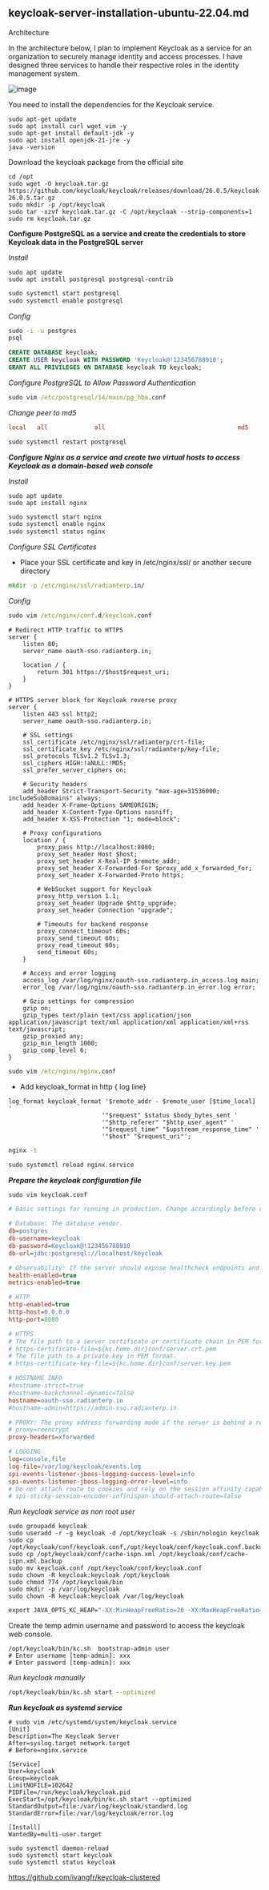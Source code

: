 
keycloak-server-installation-ubuntu-22.04.md
---

Architecture

In the architecture below, I plan to implement Keycloak as a service for an organization to securely manage identity and access processes. I have designed three services to handle their respective roles in the identity management system.

![image](https://github.com/user-attachments/assets/0042d73c-ceec-4d75-a858-b0106112826d)

You need to install the dependencies for the Keycloak service.

```console
sudo apt-get update
sudo apt install curl wget vim -y
sudo apt-get install default-jdk -y
sudo apt install openjdk-21-jre -y
java -version
```

Download the keycloak package from the official site

```console
cd /opt
sudo wget -O keycloak.tar.gz https://github.com/keycloak/keycloak/releases/download/26.0.5/keycloak-26.0.5.tar.gz
sudo mkdir -p /opt/keycloak
sudo tar -xzvf keycloak.tar.gz -C /opt/keycloak --strip-components=1
sudo rm keycloak.tar.gz
```

**Configure PostgreSQL as a service and create the credentials to store Keycloak data in the PostgreSQL server**

_Install_
```console
sudo apt update
sudo apt install postgresql postgresql-contrib
```
```cmd
sudo systemctl start postgresql
sudo systemctl enable postgresql
```
_Config_

```cmd
sudo -i -u postgres
psql
```
```sql
CREATE DATABASE keycloak;
CREATE USER keycloak WITH PASSWORD 'Keycloak@!123456788910';
GRANT ALL PRIVILEGES ON DATABASE keycloak TO keycloak;
```
_Configure PostgreSQL to Allow Password Authentication_

```cmd
sudo vim /etc/postgresql/14/main/pg_hba.conf
```
_Change peer to md5_

```ini
local   all             all                                     md5
```
```cmd
sudo systemctl restart postgresql
```

_**Configure Nginx as a service and create two virtual hosts to access Keycloak as a domain-based web console**_

_Install_
```console
sudo apt update
sudo apt install nginx
```
```cmd
sudo systemctl start nginx
sudo systemctl enable nginx
sudo systemctl status nginx
```
_Configure SSL Certificates_

* Place your SSL certificate and key in /etc/nginx/ssl/ or another secure directory
```cmd
mkdir -p /etc/nginx/ssl/radianterp.in/
```
_Config_

```cmd
sudo vim /etc/nginx/conf.d/keycloak.conf
```
```nginx
# Redirect HTTP traffic to HTTPS
server {
    listen 80;
    server_name oauth-sso.radianterp.in;

    location / {
        return 301 https://$host$request_uri;
    }
}

# HTTPS server block for Keycloak reverse proxy
server {
    listen 443 ssl http2;
    server_name oauth-sso.radianterp.in;

    # SSL settings
    ssl_certificate /etc/nginx/ssl/radianterp/crt-file;
    ssl_certificate_key /etc/nginx/ssl/radianterp/key-file;
    ssl_protocols TLSv1.2 TLSv1.3;
    ssl_ciphers HIGH:!aNULL:!MD5;
    ssl_prefer_server_ciphers on;

    # Security headers
    add_header Strict-Transport-Security "max-age=31536000; includeSubDomains" always;
    add_header X-Frame-Options SAMEORIGIN;
    add_header X-Content-Type-Options nosniff;
    add_header X-XSS-Protection "1; mode=block";

    # Proxy configurations
    location / {
        proxy_pass http://localhost:8080;
        proxy_set_header Host $host;
        proxy_set_header X-Real-IP $remote_addr;
        proxy_set_header X-Forwarded-For $proxy_add_x_forwarded_for;
        proxy_set_header X-Forwarded-Proto https;
        
        # WebSocket support for Keycloak
        proxy_http_version 1.1;
        proxy_set_header Upgrade $http_upgrade;
        proxy_set_header Connection "upgrade";

        # Timeouts for backend response
        proxy_connect_timeout 60s;
        proxy_send_timeout 60s;
        proxy_read_timeout 60s;
        send_timeout 60s;
    }

    # Access and error logging
    access_log /var/log/nginx/oauth-sso.radianterp.in_access.log main;
    error_log /var/log/nginx/oauth-sso.radianterp.in_error.log error;

    # Gzip settings for compression
    gzip on;
    gzip_types text/plain text/css application/json application/javascript text/xml application/xml application/xml+rss text/javascript;
    gzip_proxied any;
    gzip_min_length 1000;
    gzip_comp_level 6;
}
```
```cmd
sudo vim /etc/nginx/nginx.conf
```
* Add keycloak_format in http { log line}
  
```nginx
log_format keycloak_format '$remote_addr - $remote_user [$time_local] '
                          '"$request" $status $body_bytes_sent '
                          '"$http_referer" "$http_user_agent" '
                          '"$request_time" "$upstream_response_time" '
                          '"$host" "$request_uri"';
```

```cmd
nginx -t
```
```cmd
sudo systemctl reload nginx.service
```

**_Prepare the keycloak configuration file_**

```cmd
sudo vim keycloak.conf
```
```ini
# Basic settings for running in production. Change accordingly before deploying the server.

# Database: The database vendor.
db=postgres
db-username=keycloak
db-password=Keycloak@!123456788910
db-url=jdbc:postgresql://localhost/keycloak

# Observability: If the server should expose healthcheck endpoints and metrics endpoints.
health-enabled=true
metrics-enabled=true

# HTTP
http-enabled=true
http-host=0.0.0.0
http-port=8080

# HTTPS
# The file path to a server certificate or certificate chain in PEM format.
# https-certificate-file=${kc.home.dir}conf/server.crt.pem
# The file path to a private key in PEM format.
# https-certificate-key-file=${kc.home.dir}conf/server.key.pem

# HOSTNAME INFO
#hostname-strict=true
#hostname-backchannel-dynamic=false
hostname=oauth-sso.radianterp.in
#hostname-admin=https://admin-sso.radianterp.in

# PROXY: The proxy address forwarding mode if the server is behind a reverse proxy.
# proxy=reencrypt
proxy-headers=xforwarded

# LOGGING
log=console,file
log-file=/var/log/keycloak/events.log
spi-events-listener-jboss-logging-success-level=info
spi-events-listener-jboss-logging-error-level=info
# Do not attach route to cookies and rely on the session affinity capabilities from reverse proxy
# spi-sticky-session-encoder-infinispan-should-attach-route=false

```

_Run keycloak service as non root user_

```console
sudo groupadd keycloak
sudo useradd -r -g keycloak -d /opt/keycloak -s /sbin/nologin keycloak
sudo cp /opt/keycloak/conf/keycloak.conf,/opt/keycloak/conf/keycloak.conf.backup
sudo cp /opt/keycloak/conf/cache-ispn.xml /opt/keycloak/conf/cache-ispn.xml.backup
sudo mv keycloak.conf /opt/keycloak/conf/keycloak.conf
sudo chown -R keycloak:keycloak /opt/keycloak
sudo chmod 774 /opt/keycloak/bin
sudo mkdir -p /var/log/keycloak
sudo chown -R keycloak:keycloak /var/log/keycloak
```
```cmd
export JAVA_OPTS_KC_HEAP="-XX:MinHeapFreeRatio=20 -XX:MaxHeapFreeRatio=30 -XX:MinRAMPercentage=50 -XX:MaxRAMPercentage=65"
```

Create the temp admin username and password to access the keycloak web console.

```console
/opt/keycloak/bin/kc.sh  bootstrap-admin user
# Enter username [temp-admin]: xxx
# Enter password [temp-admin]: xxx
```
_Run keycloak manually_

```cmd
/opt/keycloak/bin/kc.sh start --optimized
```
**_Run keycloak as systemd service_**

```console
# sudo vim /etc/systemd/system/keycloak.service
[Unit]
Description=The Keycloak Server
After=syslog.target network.target
# Before=nginx.service

[Service]
User=keycloak
Group=keycloak
LimitNOFILE=102642
PIDFile=/run/keycloak/keycloak.pid
ExecStart=/opt/keycloak/bin/kc.sh start --optimized
StandardOutput=file:/var/log/keycloak/standard.log
StandardError=file:/var/log/keycloak/error.log

[Install]
WantedBy=multi-user.target
```

```console
sudo systemctl daemon-reload
sudo systemctl start keycloak
sudo systemctl status keycloak
```



https://github.com/ivangfr/keycloak-clustered
